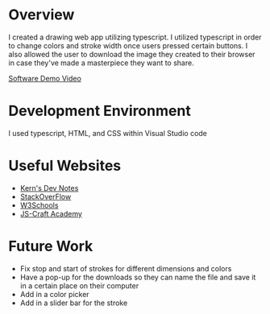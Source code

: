 # Overview

I created a drawing web app utilizing typescript. I utilized typescript in order to change colors and stroke width once users pressed certain buttons. I also allowed the user to download the image they created to their browser in case they've made a masterpiece they want to share.


[Software Demo Video](https://youtu.be/7uL2GBiogtA)

# Development Environment

I used typescript, HTML, and CSS within Visual Studio code

# Useful Websites



- [Kern's Dev Notes](https://kernhanda.github.io/tutorial-typescript-canvas-drawing/)
- [StackOverFlow](https://stackoverflow.com/questions/11112321/how-to-save-canvas-as-png-image)
- [W3Schools](https://www.w3schools.com/typescript/index.php)
- [JS-Craft Academy](https://www.js-craft.io/blog/passing-a-css-variable-value-from-the-html-into-the-css/)

# Future Work

- Fix stop and start of strokes for different dimensions and colors
- Have a pop-up for the downloads so they can name the file and save it in a certain place on their computer
- Add in a color picker
- Add in a slider bar for the stroke
  
